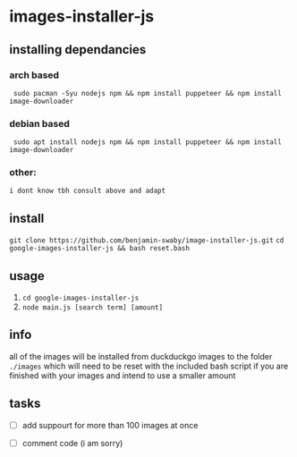 # images-installer-js


## installing dependancies

### arch based
` sudo pacman -Syu nodejs npm && npm install puppeteer && npm install image-downloader`
### debian based
` sudo apt install nodejs npm && npm install puppeteer && npm install image-downloader`
### other:
`i dont know tbh consult above and adapt`

## install
`git clone https://github.com/benjamin-swaby/image-installer-js.git`
`cd google-images-installer-js && bash reset.bash`


## usage
1. `cd google-images-installer-js`
2. `node main.js [search term] [amount]`


## info
all of the images will be installed from duckduckgo images to the folder `./images` which 
will need to be reset with the included bash script if you are finished with your images and 
intend to use a smaller amount

## tasks
- [ ] add suppourt for more than 100 images at once
- [ ] comment code (i am sorry)


